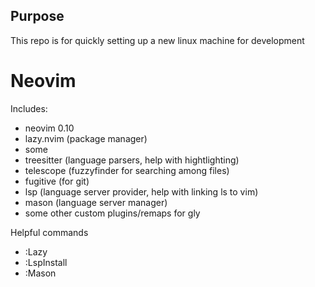 ## Purpose
This repo is for quickly setting up a new linux machine for development


# Neovim
Includes:
- neovim 0.10
- lazy.nvim (package manager)
- some 
- treesitter (language parsers, help with hightlighting)
- telescope (fuzzyfinder for searching among files)
- fugitive (for git)
- lsp (language server provider, help with linking ls to vim)
- mason (language server manager)
- some other custom plugins/remaps for gly

Helpful commands
- :Lazy
- :LspInstall
- :Mason

